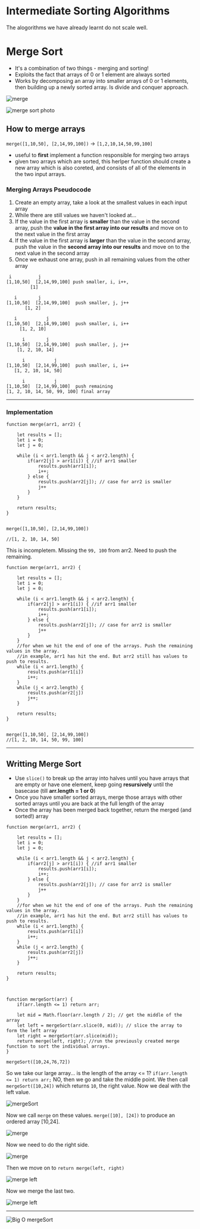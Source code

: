 # Intermediate Sorting Algorithms

The alogorithms we have already learnt do not scale well.

# Merge Sort

- It's a combination of two things - merging and sorting!
- Exploits the fact that arrays of 0 or 1 element are always sorted
- Works by decomposing an array into smaller arrays of 0 or 1 elements, then building up a newly sorted array. Is divide and conquer approach.

![merge](https://codepumpkin.com/wp-content/uploads/2017/10/MergeSort_Avg_case.gif)

![merge sort photo](https://codepumpkin.com/wp-content/uploads/2017/10/mergeSort.png)

## How to merge arrays

`merge([1,10,50], [2,14,99,100])` -> `[1,2,10,14,50,99,100]`

- useful to **first** implement a function responsible for merging two arrays
- given two arrays which are sorted, this herlper function should create a new array which is also coreted, and consists of all of the elements in the two input arrays.

### Merging Arrays Pseudocode

1. Create an empty array, take a look at the smallest values in each input array
2. While there are still values we haven't looked at...
3. If the value in the first array is **smaller** than the value in the second array, push the **value in the first array into our results** and move on to the next value in the first array
4. If the value in the first array is **larger** than the value in the second array, push the value in the **second array into our results** and move on to the next value in the second array
5. Once we exhaust one array, push in all remaining values from the other array

```
 i          j
[1,10,50]  [2,14,99,100] push smaller, i, i++,
         [1]

   i        j
[1,10,50]  [2,14,99,100]  push smaller, j, j++
       [1, 2]

   i           j
[1,10,50]  [2,14,99,100]  push smaller, i, i++
     [1, 2, 10]

      i        j
[1,10,50]  [2,14,99,100]  push smaller, j, j++
    [1, 2, 10, 14]

      i           j
[1,10,50]  [2,14,99,100]  push smaller, i, i++
   [1, 2, 10, 14, 50]

      i           j
[1,10,50]  [2,14,99,100]  push remaining
[1, 2, 10, 14, 50, 99, 100] final array
```

---

### Implementation

```
function merge(arr1, arr2) {

    let results = [];
    let i = 0;
    let j = 0;

    while (i < arr1.length && j < arr2.length) {
        if(arr2[j] > arr1[i]) { //if arr1 smaller
            results.push(arr1[i]);
            i++;
        } else {
            results.push(arr2[j]); // case for arr2 is smaller
            j++
        }
    }

    return results;
}


merge([1,10,50], [2,14,99,100])

//[1, 2, 10, 14, 50]
```

This is incompletem. Missing the `99, 100` from arr2.
Need to push the remaining.

```
function merge(arr1, arr2) {

    let results = [];
    let i = 0;
    let j = 0;

    while (i < arr1.length && j < arr2.length) {
        if(arr2[j] > arr1[i]) { //if arr1 smaller
            results.push(arr1[i]);
            i++;
        } else {
            results.push(arr2[j]); // case for arr2 is smaller
            j++
        }
    }
    //for when we hit the end of one of the arrays. Push the remaining values in the array.
    //in example, arr1 has hit the end. But arr2 still has values to push to results.
    while (i < arr1.length) {
        results.push(arr1[i])
        i++;
    }
    while (j < arr2.length) {
        results.push(arr2[j])
        j++;
    }

    return results;
}


merge([1,10,50], [2,14,99,100])
//[1, 2, 10, 14, 50, 99, 100]
```

---

## Writting Merge Sort

- Use `slice()` to break up the array into halves until you have arrays that are empty or have one element, keep going **resursively** until the basecase (till **arr.length = 1 or 0**)
- Once you have smaller sorted arrays, merge those arrays with other sorted arrays until you are back at the full length of the array
- Once the array has been merged back together, return the merged (and sorted!) array

```
function merge(arr1, arr2) {

    let results = [];
    let i = 0;
    let j = 0;

    while (i < arr1.length && j < arr2.length) {
        if(arr2[j] > arr1[i]) { //if arr1 smaller
            results.push(arr1[i]);
            i++;
        } else {
            results.push(arr2[j]); // case for arr2 is smaller
            j++
        }
    }
    //for when we hit the end of one of the arrays. Push the remaining values in the array.
    //in example, arr1 has hit the end. But arr2 still has values to push to results.
    while (i < arr1.length) {
        results.push(arr1[i])
        i++;
    }
    while (j < arr2.length) {
        results.push(arr2[j])
        j++;
    }

    return results;
}



function mergeSort(arr) {
    if(arr.length <= 1) return arr;

    let mid = Math.floor(arr.length / 2); // get the middle of the array
    let left = mergeSort(arr.slice(0, mid)); // slice the array to form the left array
    let right = mergeSort(arr.slice(mid));
    return merge(left, right); //run the previously created merge function to sort the individual arrays.
}

mergeSort([10,24,76,72])
```

So we take our large array...
is the length of the array <= 1? `if(arr.length <= 1) return arr;` NO, then we go and take the middle point.
We then call `mergeSort([10,24])` which returns `10`, the right value.
Now we deal with the left value.

![mergeSort](/images/mergeSort.png)

Now we call `merge` on these values. `merge([10], [24])` to produce an ordered array [10,24].

![merge](/images/merge1.png)

Now we need to do the right side.

![merge](/images/mergeRight.png)

Then we move on to `return merge(left, right)`

![merge left](/images/mergeRight2.png)

Now we merge the last two.

![merge left](/images/mergeFinal.png)

---

![Big O mergeSort](/images/BigOMergeSort.png)
